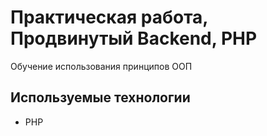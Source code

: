 # Практическая работа, Продвинутый Backend, PHP

Обучение использования принципов ООП

## Используемые технологии

* PHP
